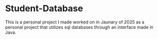 # Student-Database
This is a personal project I made worked on in Jaunary of 2025 as a personal project that utilizes sql databases through an interface made in Java. 
